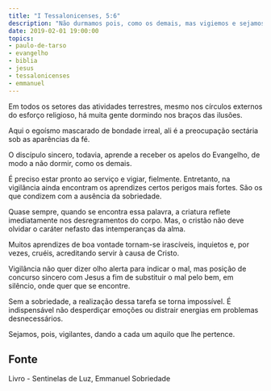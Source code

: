 ```yaml
---
title: "I Tessalonicenses, 5:6"
description: "Não durmamos pois, como os demais, mas vigiemos e sejamos sóbrios"
date: 2019-02-01 19:00:00
topics: 
- paulo-de-tarso
- evangelho
- biblia
- jesus
- tessalonicenses
- emmanuel
---
```


Em todos os setores das atividades terrestres, mesmo nos círculos externos
do esforço religioso, há muita gente dormindo nos braços das ilusões.

Aqui o egoísmo mascarado de bondade irreal, ali é a preocupação sectária
sob as aparências da fé.

O discípulo sincero, todavia, aprende a receber os apelos do Evangelho, de
modo a não dormir, como os demais.

É preciso estar pronto ao serviço e vigiar, fielmente. Entretanto, na
vigilância ainda encontram os aprendizes certos perigos mais fortes.
São os que condizem com a ausência da sobriedade.

Quase sempre, quando se encontra essa palavra, a criatura reflete
imediatamente nos desregramentos do corpo. Mas, o cristão não deve olvidar o caráter
nefasto das intemperanças da alma.

Muitos aprendizes de boa vontade tornam-se irascíveis, inquietos e, por
vezes, cruéis, acreditando servir à causa de Cristo.

Vigilância não quer dizer olho alerta para indicar o mal, mas posição de
concurso sincero com Jesus a fim de substituir o mal pelo bem, em silêncio, onde quer
que se encontre.

Sem a sobriedade, a realização dessa tarefa se torna impossível. É
indispensável não desperdiçar emoções ou distrair energias em problemas
desnecessários.

Sejamos, pois, vigilantes, dando a cada um aquilo que lhe pertence.

## Fonte
Livro - Sentinelas de Luz, Emmanuel
Sobriedade
